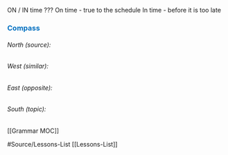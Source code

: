 ON / IN time
???
On time - true to the schedule
In time - before it is too late





### <span style="color:#0070c0">Compass</span>
###### North (source):


###### West (similar):


###### East (opposite):


###### South (topic):
[[Grammar MOC]]


#Source/Lessons-List [[Lessons-List]]